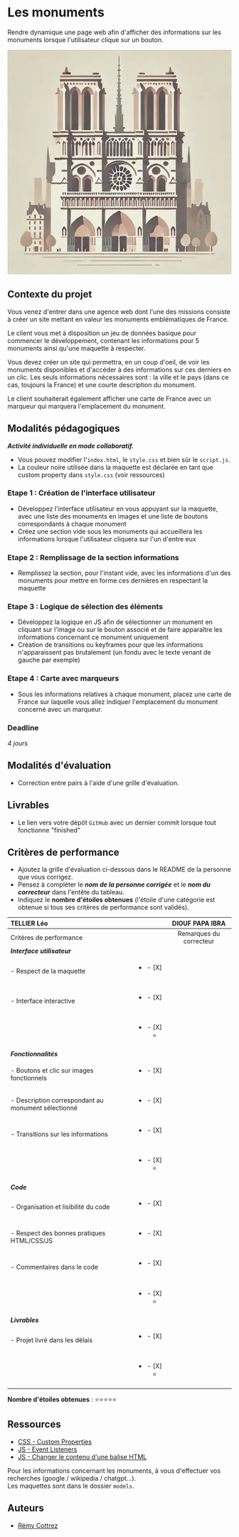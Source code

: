 # Les monuments

Rendre dynamique une page web afin d'afficher des informations sur les monuments lorsque l'utilisateur clique sur un bouton.

![img_html](./images/brief_monuments.webp)


## Contexte du projet

Vous venez d'entrer dans une agence web dont l'une des missions consiste à créer un site mettant en valeur les monuments emblématiques de France.

Le client vous met à disposition un jeu de données basique pour commencer le développement, contenant les informations pour 5 monuments ainsi qu'une maquette à respecter.

Vous devez créer un site qui permettra, en un coup d'oeil, de voir les monuments disponibles et d'accéder à des informations sur ces derniers en un clic.
Les seuls informations nécessaires sont : la ville et le pays (dans ce cas, toujours la France) et une courte description du monument.

Le client souhaiterait également afficher une carte de France avec un marqueur qui marquera l'emplacement du monument.


## Modalités pédagogiques

***Activité individuelle en mode collaboratif.***

- Vous pouvez modifier l'`index.html`, le `style.css` et bien sûr le `script.js`.
- La couleur noire utilisée dans la maquette est déclarée en tant que custom property dans `style.css` (voir ressources)

### Etape 1 : Création de l'interface utilisateur
- Développez l'interface utilisateur en vous appuyant sur la maquette, avec une liste des monuments en images et une liste de boutons correspondants à chaque monument
- Créez une section vide sous les monuments qui accueillera les informations lorsque l'utilisateur cliquera sur l'un d'entre eux

### Etape 2 : Remplissage de la section informations
- Remplissez la section, pour l'instant vide, avec les informations d'un des monuments pour mettre en forme ces dernières en respectant la maquette

### Etape 3 : Logique de sélection des éléments
- Développez la logique en JS afin de sélectionner un monument en cliquant sur l'image ou sur le bouton associé et de faire apparaître les informations concernant ce monument uniquement
- Création de transitions ou keyframes pour que les informations n'apparaissent pas brutalement (un fondu avec le texte venant de gauche par exemple)

### Etape 4 : Carte avec marqueurs
- Sous les informations relatives à chaque monument, placez une carte de France sur laquelle vous allez indiquer l'emplacement du monument concerné avec un marqueur.

### Deadline
*4 jours*


## Modalités d'évaluation

- Correction entre pairs à l'aide d'une grille d'évaluation.


## Livrables

- Le lien vers votre dépôt `GitHub` avec un dernier commit lorsque tout fonctionne "finished"


## Critères de performance

- Ajoutez la grille d'évaluation ci-dessous dans le README de la personne que vous corrigez.
- Pensez à compléter le ***nom de la personne corrigée*** et le ***nom du correcteur*** dans l'entête du tableau.
- Indiquez le **nombre d'étoiles obtenues** (l'étoile d'une catégorie est obtenue si tous ses critères de performance sont validés).

| TELLIER Léo          |                                                 | DIOUF PAPA IBRA     |
| :---- | :----: | :---: |
| Critères de performance                |                               | Remarques du correcteur   |
| ***Interface utilisateur***            |                               |                           |
| - Respect de la maquette               | <ul><li>- [X] &nbsp;</li><ul> |                           |
| - Interface interactive                | <ul><li>- [X] &nbsp;</li><ul> |                           |
|                                        | <ul><li>- [X] ⭐</li><ul>     |                           |
| ***Fonctionnalités***                  |                               |                           |
| - Boutons et clic sur images fonctionnels | <ul><li>- [X] &nbsp;</li><ul> |                        |
| - Description correspondant au monument sélectionné | <ul><li>- [X] &nbsp;</li><ul> |              |
| - Transitions sur les informations     | <ul><li>- [X] &nbsp;</li><ul> |                           |
|                                        | <ul><li>- [X] ⭐</li><ul>     |                           |
| ***Code***                             |                               |                           |
| - Organisation et lisibilité du code   | <ul><li>- [X] &nbsp;</li><ul> |                           |
| - Respect des bonnes pratiques HTML/CSS/JS | <ul><li>- [X] &nbsp;</li><ul> |                       |
| - Commentaires dans le code            | <ul><li>- [X] &nbsp;</li><ul> |                           |
|                                        | <ul><li>- [X] ⭐</li><ul>     |                           |
| ***Livrables***                        |                               |                           |
| - Projet livré dans les délais         | <ul><li>- [X] &nbsp;</li><ul> |                           |
|                                        | <ul><li>- [X] ⭐</li><ul>     |                           |

**Nombre d'étoiles obtenues** : ⭐⭐⭐⭐⭐


## Ressources

- [CSS - Custom Properties](https://developer.mozilla.org/fr/docs/Web/CSS/--*)
- [JS - Event Listeners](https://developer.mozilla.org/fr/docs/Web/API/EventTarget/addEventListener)
- [JS - Changer le contenu d'une balise HTML](https://developer.mozilla.org/fr/docs/Learn/JavaScript/Client-side_web_APIs/Manipulating_documents#apprentissage_actif_manipulations_basiques_du_dom)

Pour les informations concernant les monuments, à vous d'effectuer vos recherches (google / wikipedia / chatgpt...).<br>
Les maquettes sont dans le dossier `models`.

## Auteurs

* [Rémy Cottrez](https://github.com/RemyCTRZ)
